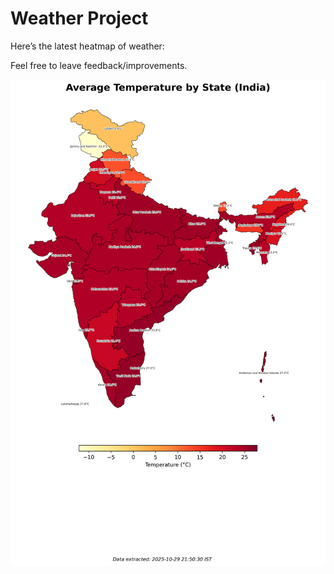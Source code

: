 # Weather Project

Here’s the latest heatmap of weather:

Feel free to leave feedback/improvements.

![India Heatmap](docs/assets/india_heatmap.png?v=023ED1)
